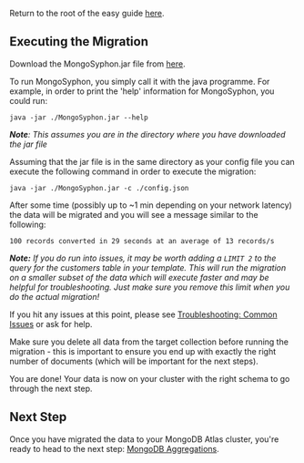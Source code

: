 Return to the root of the easy guide [here](..).

## Executing the Migration
Download the MongoSyphon.jar file from [here](https://github.com/mcinteerj/rdbms-mdb-migration-workshop/raw/main/resources/MongoSyphon.jar).

To run MongoSyphon, you simply call it with the java programme. For example, in order to print the 'help' information for MongoSyphon, you could run:

```
java -jar ./MongoSyphon.jar --help
```

***Note**: This assumes you are in the directory where you have downloaded the jar file*

Assuming that the jar file is in the same directory as your config file you can execute the following command in order to execute the migration:

```
java -jar ./MongoSyphon.jar -c ./config.json
```

After some time (possibly up to ~1 min depending on your network latency) the data will be migrated and you will see a message similar to the following:

```
100 records converted in 29 seconds at an average of 13 records/s
```

***Note:** If you do run into issues, it may be worth adding a `LIMIT 2` to the query for the customers table in your template. This will run the migration on a smaller subset of the data which will execute faster and may be helpful for troubleshooting. Just make sure you remove this limit when you do the actual migration!*

If you hit any issues at this point, please see [Troubleshooting: Common Issues](../../../troubleshooting/) or ask for help.

Make sure you delete all data from the target collection before running the migration - this is important to ensure you end up with exactly the right number of documents (which will be important for the next steps).

You are done! Your data is now on your cluster with the right schema to go through the next step.

## Next Step

Once you have migrated the data to your MongoDB Atlas cluster, you're ready to head to the next step: [MongoDB Aggregations](../aggregations/).